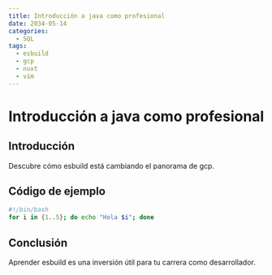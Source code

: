 ```yaml
---
title: Introducción a java como profesional
date: 2034-05-14
categories:
  - SQL
tags:
  - esbuild
  - gcp
  - nuxt
  - vim
---
```


# Introducción a java como profesional

## Introducción

Descubre cómo esbuild está cambiando el panorama de gcp.

## Código de ejemplo

```bash
#!/bin/bash
for i in {1..5}; do echo "Hola $i"; done
```

## Conclusión

Aprender esbuild es una inversión útil para tu carrera como desarrollador.